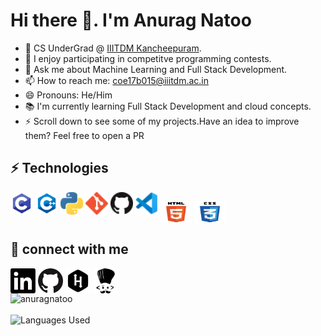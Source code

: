 # Hi there 👋. I'm Anurag Natoo 

- 🔭 CS UnderGrad @ [IIITDM Kancheepuram](http://iiitdm.ac.in/).
- 🌱 I enjoy participating in competitve programming contests.
- 💬 Ask me about Machine Learning and Full Stack Development.
- 📫 How to reach me: coe17b015@iiitdm.ac.in 
- 😄 Pronouns: He/Him
- 📚 I'm currently learning Full Stack Development and cloud concepts.
- ⚡ Scroll down to see some of my projects.Have an idea to improve them? Feel free to open a PR 


## ⚡ Technologies

<a href="https://en.wikipedia.org/wiki/C_(programming_language)" title="C" ><img height="36px" alt="C" src="icons/c.png"></a>
<a href="https://isocpp.org/" title="C++" ><img height="36px" alt="Cpp" src="icons/c++.png"></a>
<a href="https://www.python.org/" title="Python" ><img height="36px" alt="Python" src="icons/python.png" /></a>
<a href="https://git-scm.com/" title="Git" ><img height="36px" alt="Git" src="icons/git.png" /></a>
<a href="https://github.com/" title="Github" ><img height="36px" alt="GitHub" src="icons/github.png" /></a>
<a href="https://code.visualstudio.com/" title="Vscode" ><img height="36px" alt="IDE" src="icons/vscode.png" /></a>
<a href="https://en.wikipedia.org/wiki/HTML" target="blank"><img align="center" src="icons/iconfinder_html5_294678.png" alt="HTML" height="36px" width="50" /></a>
<a href="https://en.wikipedia.org/wiki/CSS" target="blank"><img align="center" src="icons/iconfinder_css3_294692.png" alt="CSS" height="36px" width="50" /></a>



<h2> 👥 connect with me</h2> 
<a href="https://www.linkedin.com/in/anuragnatoo/" target="blank"><img align="center" src="icons/iconfinder_BW_Linkedin_glyph_svg_5305157.png" alt="Linkedin profile" height="40" width="40" /></a>
<a href="https://github.com/anuragnatoo" target="blank"><img align="center" src="icons/iconfinder_github_317712.png" alt="Github Profile" height="40" width="40" /></a>
<a href="https://www.hackerrank.com/anuragnatoo" target="blank"><img align="center" src="icons/iconfinder_160_Hackerrank_logo_logos_4373713.png" alt="Hackerrank Profile" height="40" width="40" /></a>
<a href="https://www.codechef.com/users/anuragnatoo" target="blank"><img align="center" src="icons/codechef.png" alt="Codechef Profile" height="40" width="40" /></a>


<div>
<img src="https://github-readme-stats.vercel.app/api?username=anuragnatoo&show_icons=true" alt="anuragnatoo" />
</div>
<br>

<div>
<img align="left" alt="Languages Used" src="https://github-readme-stats.vercel.app/api/top-langs/?username=anuragnatoo" />
</div>
